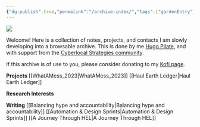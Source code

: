```yaml
---
{"dg-publish":true,"permalink":"/archive-index/","tags":["gardenEntry"],"noteIcon":""}
---
```



![](https://miro.medium.com/v2/resize:fit:700/1*cOUmhg7jEI4I-LqL40AUaQ.gif)

Welcome! Here is a collection of notes, projects, and contacts I am slowly developing into a browsable archive. This is done by me [Hugo Pilate](hugopilate.com), and with support from the [Cyberlocal Strategies community](https://discord.gg/VtDufxdX).

If this archive is of use to you, please consider donating to my [Kofi page](https://ko-fi.com/U6U0G3B13).


**Projects**
[[WhatAMess_2023\|WhatAMess_2023]]
[[Haul Earth Ledger\|Haul Earth Ledger]]

**Research Interests**

**Writing**
[[Balancing hype and accountability\|Balancing hype and accountability]]
[[Automation & Design Sprints\|Automation & Design Sprints]]
[[A Journey Through HEL\|A Journey Through HEL]]
